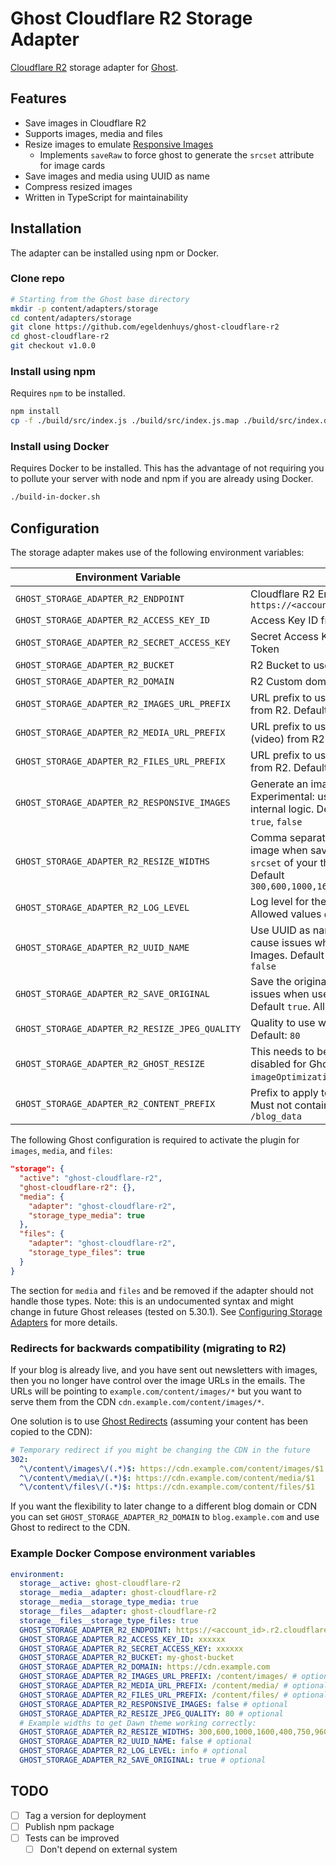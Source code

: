 # Ghost Cloudflare R2 Storage Adapter
[Cloudflare R2](https://www.cloudflare.com/products/r2/) storage adapter for [Ghost](https://github.com/TryGhost/Ghost).

## Features
- Save images in Cloudflare R2
- Supports images, media and files
- Resize images to emulate [Responsive Images](https://ghost.org/docs/themes/assets/)
  - Implements `saveRaw` to force ghost to generate the `srcset` attribute for image cards
- Save images and media using UUID as name
- Compress resized images
- Written in TypeScript for maintainability

## Installation
The adapter can be installed using npm or Docker.

### Clone repo
```bash
# Starting from the Ghost base directory
mkdir -p content/adapters/storage
cd content/adapters/storage
git clone https://github.com/egeldenhuys/ghost-cloudflare-r2
cd ghost-cloudflare-r2
git checkout v1.0.0
```

### Install using npm
Requires `npm` to be installed.

```bash
npm install
cp -f ./build/src/index.js ./build/src/index.js.map ./build/src/index.d.ts .
```

### Install using Docker
Requires Docker to be installed. This has the advantage of not requiring you to pollute your server with node and npm if you are already using Docker.

```bash
./build-in-docker.sh
```

## Configuration
The storage adapter makes use of the following environment variables:

| Environment Variable                           | Description                                                                                                                                                                             |
|------------------------------------------------|-----------------------------------------------------------------------------------------------------------------------------------------------------------------------------------------|
| `GHOST_STORAGE_ADAPTER_R2_ENDPOINT`            | Cloudflare R2 Endpoint. Example: `https://<account_id>.r2.cloudflarestorage.com`                                                                                                        |
| `GHOST_STORAGE_ADAPTER_R2_ACCESS_KEY_ID`       | Access Key ID from Cloudflare R2 API Token                                                                                                                                              |
| `GHOST_STORAGE_ADAPTER_R2_SECRET_ACCESS_KEY`   | Secret Access Key from Cloudflare R2 API Token                                                                                                                                          |
| `GHOST_STORAGE_ADAPTER_R2_BUCKET`              | R2 Bucket to use for storage                                                                                                                                                            |
| `GHOST_STORAGE_ADAPTER_R2_DOMAIN`              | R2 Custom domain to use for serving content                                                                                                                                             |
| `GHOST_STORAGE_ADAPTER_R2_IMAGES_URL_PREFIX`   | URL prefix to use for storing and serving images from R2. Default `/content/images/`                                                                                                    |
| `GHOST_STORAGE_ADAPTER_R2_MEDIA_URL_PREFIX`    | URL prefix to use for storing and serving media (video) from R2. Default `/content/media/`                                                                                              |
| `GHOST_STORAGE_ADAPTER_R2_FILES_URL_PREFIX`    | URL prefix to use for storing and serving files from R2. Default `/content/files/`                                                                                                      |
| `GHOST_STORAGE_ADAPTER_R2_RESPONSIVE_IMAGES`   | Generate an image for each width specified. Experimental: uses undocumented Ghost internal logic. Default `false`. Allowed values `true`, `false`                                       |
| `GHOST_STORAGE_ADAPTER_R2_RESIZE_WIDTHS`       | Comma separated list of widths to resize the image when saving. This should match the `srcset` of your theme and any Ghost overrides. Default `300,600,1000,1600,400,750,960,1140,1200` |
| `GHOST_STORAGE_ADAPTER_R2_LOG_LEVEL`           | Log level for the storage adapter. Default `info`. Allowed values `debug`, `info`, `warn`, `error`                                                                                      |
| `GHOST_STORAGE_ADAPTER_R2_UUID_NAME`           | Use UUID as name when storing images. May cause issues when used with Responsive Images. Default `false`. Allowed values `true`, `false`                                                |
| `GHOST_STORAGE_ADAPTER_R2_SAVE_ORIGINAL`       | Save the original unoptimized image. May cause issues when used with Responsive Images. Default `true`. Allowed Values `true`, `false`                                                  |
| `GHOST_STORAGE_ADAPTER_R2_RESIZE_JPEG_QUALITY` | Quality to use when resizing JPEG images. Default: `80`                                                                                                                                 |
| `GHOST_STORAGE_ADAPTER_R2_GHOST_RESIZE`        | This needs to be set to `false` if Image resizing is disabled for Ghost ( env `imageOptimization__resize`). Default `true`                                                              |
| `GHOST_STORAGE_ADAPTER_R2_CONTENT_PREFIX`      | Prefix to apply to all prefixes. Default empty. Must not contain a trailing slash. Example `/blog_data`                                                                                 |

The following Ghost configuration is required to activate the plugin for `images`, `media`, and `files`:
```json
"storage": {
  "active": "ghost-cloudflare-r2",
  "ghost-cloudflare-r2": {},
  "media": {
    "adapter": "ghost-cloudflare-r2",
    "storage_type_media": true
  },
  "files": {
    "adapter": "ghost-cloudflare-r2",
    "storage_type_files": true
  }
}
```

The section for `media` and `files` and be removed if the adapter should not handle those types.
Note: this is an undocumented syntax and might change in future Ghost releases (tested on 5.30.1).
See [Configuring Storage Adapters](https://ghost.org/docs/config/#storage-adapters) for more details.

### Redirects for backwards compatibility (migrating to R2)
If your blog is already live, and you have sent out newsletters with images, then you no longer have control over the image URLs in the emails.
The URLs will be pointing to `example.com/content/images/*` but you want to serve them from the CDN `cdn.example.com/content/images/*`.

One solution is to use [Ghost Redirects](https://ghost.org/tutorials/implementing-redirects/) (assuming your content has been copied to the CDN):
```yaml
# Temporary redirect if you might be changing the CDN in the future
302:
  ^\/content\/images\/(.*)$: https://cdn.example.com/content/images/$1
  ^\/content\/media\/(.*)$: https://cdn.example.com/content/media/$1
  ^\/content\/files\/(.*)$: https://cdn.example.com/content/files/$1
```

If you want the flexibility to later change to a different blog domain or CDN you can set
`GHOST_STORAGE_ADAPTER_R2_DOMAIN` to `blog.example.com` and use Ghost to redirect to the CDN.

### Example Docker Compose environment variables
```yaml
environment:
  storage__active: ghost-cloudflare-r2
  storage__media__adapter: ghost-cloudflare-r2
  storage__media__storage_type_media: true
  storage__files__adapter: ghost-cloudflare-r2
  storage__files__storage_type_files: true
  GHOST_STORAGE_ADAPTER_R2_ENDPOINT: https://<account_id>.r2.cloudflarestorage.com
  GHOST_STORAGE_ADAPTER_R2_ACCESS_KEY_ID: xxxxxx
  GHOST_STORAGE_ADAPTER_R2_SECRET_ACCESS_KEY: xxxxxx
  GHOST_STORAGE_ADAPTER_R2_BUCKET: my-ghost-bucket
  GHOST_STORAGE_ADAPTER_R2_DOMAIN: https://cdn.example.com
  GHOST_STORAGE_ADAPTER_R2_IMAGES_URL_PREFIX: /content/images/ # optional
  GHOST_STORAGE_ADAPTER_R2_MEDIA_URL_PREFIX: /content/media/ # optional
  GHOST_STORAGE_ADAPTER_R2_FILES_URL_PREFIX: /content/files/ # optional
  GHOST_STORAGE_ADAPTER_R2_RESPONSIVE_IMAGES: false # optional
  GHOST_STORAGE_ADAPTER_R2_RESIZE_JPEG_QUALITY: 80 # optional
  # Example widths to get Dawn theme working correctly:
  GHOST_STORAGE_ADAPTER_R2_RESIZE_WIDTHS: 300,600,1000,1600,400,750,960,1140,1200 # optional.
  GHOST_STORAGE_ADAPTER_R2_UUID_NAME: false # optional
  GHOST_STORAGE_ADAPTER_R2_LOG_LEVEL: info # optional
  GHOST_STORAGE_ADAPTER_R2_SAVE_ORIGINAL: true # optional
```

## TODO
- [ ] Tag a version for deployment
- [ ] Publish npm package
- [ ] Tests can be improved
  - [ ] Don't depend on external system
